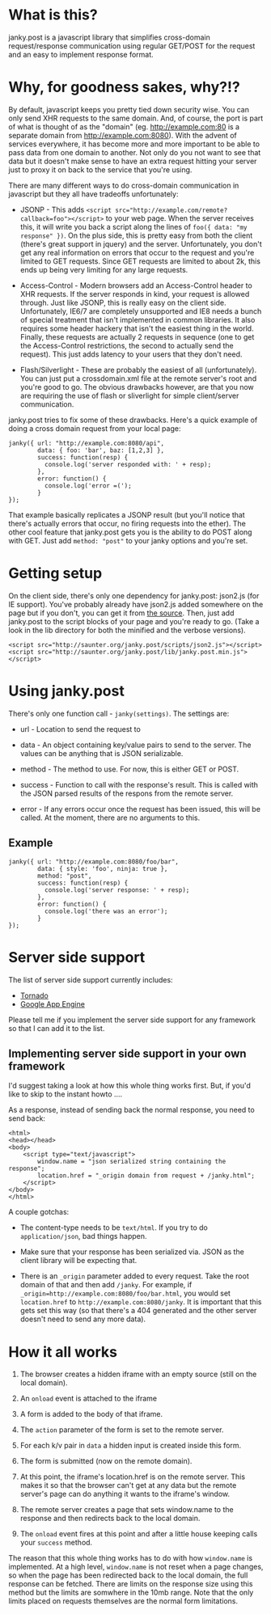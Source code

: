 # What is this?

janky.post is a javascript library that simplifies cross-domain
request/response communication using regular GET/POST for the request and an
easy to implement response format.

# Why, for goodness sakes, why?!?

By default, javascript keeps you pretty tied down security wise. You can only
send XHR requests to the same domain. And, of course, the port is part of what
is thought of as the "domain" (eg. http://example.com:80 is a separate domain
from http://example.com:8080). With the advent of services everywhere, it has
become more and more important to be able to pass data from one domain to
another. Not only do you not want to see that data but it doesn't make sense to
have an extra request hitting your server just to proxy it on back to the
service that you're using.

There are many different ways to do cross-domain communication in javascript
but they all have tradeoffs unfortunately:

- JSONP - This adds `<script src="http://example.com/remote?callback=foo"></script>` to your web
  page. When the server receives this, it will write you back a script along
  the lines of `foo({ data: "my response" })`. On the plus side, this is pretty
  easy from both the client (there's great support in jquery) and the
  server. Unfortunately, you don't get any real information on errors that
  occur to the request and you're limited to GET requests. Since GET requests
  are limited to about 2k, this ends up being very limiting for any large
  requests.

- Access-Control - Modern browsers add an Access-Control header to XHR
  requests. If the server responds in kind, your request is allowed
  through. Just like JSONP, this is really easy on the client
  side. Unfortunately, IE6/7 are completely unsupported and IE8 needs a bunch
  of special treatment that isn't implemented in common libraries. It also
  requires some header hackery that isn't the easiest thing in the
  world. Finally, these requests are actually 2 requests in sequence (one to
  get the Access-Control restrictions, the second to actually send the
  request). This just adds latency to your users that they don't need.

- Flash/Silverlight - These are probably the easiest of all
  (unfortunately). You can just put a crossdomain.xml file at the remote
  server's root and you're good to go. The obvious drawbacks however, are that
  you now are requiring the use of flash or sliverlight for simple
  client/server communication.

janky.post tries to fix some of these drawbacks. Here's a quick example of
doing a cross domain request from your local page:

    janky({ url: "http://example.com:8080/api", 
            data: { foo: 'bar', baz: [1,2,3] }, 
            success: function(resp) {
              console.log('server responded with: ' + resp);
            }, 
            error: function() {
              console.log('error =(');
            }
    });

That example basically replicates a JSONP result (but you'll notice that
there's actually errors that occur, no firing requests into the ether). The
other cool feature that janky.post gets you is the ability to do POST along
with GET. Just add `method: "post"` to your janky options and you're set.

# Getting setup

On the client side, there's only one dependency for janky.post: json2.js (for
IE support). You've probably already have json2.js added somewhere on the page
but if you don't, you can get it from [the
source](http://json.org/json2.js). Then, just add janky.post to the script
blocks of your page and you're ready to go. (Take a look in the lib directory
for both the minified and the verbose versions).

    <script src="http://saunter.org/janky.post/scripts/json2.js"></script>
    <script src="http://saunter.org/janky.post/lib/janky.post.min.js"></script>

# Using janky.post

There's only one function call - `janky(settings)`. The settings are:

- url - Location to send the request to

- data - An object containing key/value pairs to send to the server. The values
  can be anything that is JSON serializable.

- method - The method to use. For now, this is either GET or POST.

- success - Function to call with the response's result. This is called with
  the JSON parsed results of the respons from the remote server.

- error - If any errors occur once the request has been issued, this will be
  called. At the moment, there are no arguments to this.

## Example

    janky({ url: "http://example.com:8080/foo/bar",
            data: { style: 'foo', ninja: true },
            method: "post",
            success: function(resp) {
              console.log('server response: ' + resp);
            },
            error: function() {
              console.log('there was an error');
            }
    });

# Server side support

The list of server side support currently includes:

- [Tornado](https://github.com/pyronicide/janky.post/tree/master/python)
- [Google App Engine](https://github.com/pyronicide/janky.post/tree/master/python)


Please tell me if you implement the server side support for any framework so
that I can add it to the list.

## Implementing server side support in your own framework

I'd suggest taking a look at how this whole thing works first. But, if you'd
like to skip to the instant howto ....

As a response, instead of sending back the normal response, you need to send
back:

    <html>
    <head></head>
    <body>
        <script type="text/javascript">
            window.name = "json serialized string containing the response";
            location.href = "_origin domain from request + /janky.html";
        </script>
    </body>
    </html>

A couple gotchas:

- The content-type needs to be `text/html`. If you try to do
  `application/json`, bad things happen.

- Make sure that your response has been serialized via. JSON as the client
  library will be expecting that.

- There is an `_origin` parameter added to every request. Take the root domain
  of that and then add `/janky`. For example, if
  `_origin=http://example.com:8080/foo/bar.html`, you would set `location.href`
  to `http://example.com:8080/janky`. It is important that this gets set this
  way (so that there's a 404 generated and the other server doesn't need to
  send any more data).

# How it all works

1. The browser creates a hidden iframe with an empty source (still on the local
   domain).

5. An `onload` event is attached to the iframe

2. A form is added to the body of that iframe.

3. The `action` parameter of the form is set to the remote server.

4. For each k/v pair in `data` a hidden input is created inside this form.

6. The form is submitted (now on the remote domain).

7. At this point, the iframe's location.href is on the remote server. This
   makes it so that the browser can't get at any data but the remote server's
   page can do anything it wants to the iframe's window.

7. The remote server creates a page that sets window.name to the response and
   then redirects back to the local domain.

8. The `onload` event fires at this point and after a little house keeping
   calls your `success` method.

The reason that this whole thing works has to do with how `window.name` is
implemented. At a high level, `window.name` is not reset when a page changes,
so when the page has been redirected back to the local domain, the full
response can be fetched. There are limits on the response size using this
method but the limits are somwhere in the 10mb range. Note that the only limits
placed on requests themselves are the normal form limitations.
